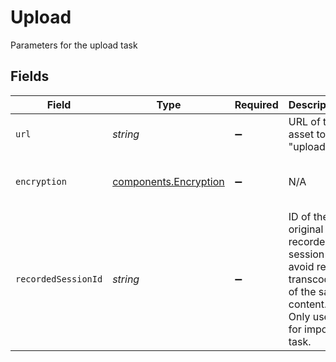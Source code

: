 # Upload

Parameters for the upload task


## Fields

| Field                                                                                                                                                                                                                                                                                                                                                      | Type                                                                                                                                                                                                                                                                                                                                                       | Required                                                                                                                                                                                                                                                                                                                                                   | Description                                                                                                                                                                                                                                                                                                                                                | Example                                                                                                                                                                                                                                                                                                                                                    |
| ---------------------------------------------------------------------------------------------------------------------------------------------------------------------------------------------------------------------------------------------------------------------------------------------------------------------------------------------------------- | ---------------------------------------------------------------------------------------------------------------------------------------------------------------------------------------------------------------------------------------------------------------------------------------------------------------------------------------------------------- | ---------------------------------------------------------------------------------------------------------------------------------------------------------------------------------------------------------------------------------------------------------------------------------------------------------------------------------------------------------- | ---------------------------------------------------------------------------------------------------------------------------------------------------------------------------------------------------------------------------------------------------------------------------------------------------------------------------------------------------------- | ---------------------------------------------------------------------------------------------------------------------------------------------------------------------------------------------------------------------------------------------------------------------------------------------------------------------------------------------------------- |
| `url`                                                                                                                                                                                                                                                                                                                                                      | *string*                                                                                                                                                                                                                                                                                                                                                   | :heavy_minus_sign:                                                                                                                                                                                                                                                                                                                                         | URL of the asset to "upload"                                                                                                                                                                                                                                                                                                                               | https://cdn.livepeer.com/ABC123/filename.mp4                                                                                                                                                                                                                                                                                                               |
| `encryption`                                                                                                                                                                                                                                                                                                                                               | [components.Encryption](../../models/components/encryption.md)                                                                                                                                                                                                                                                                                             | :heavy_minus_sign:                                                                                                                                                                                                                                                                                                                                         | N/A                                                                                                                                                                                                                                                                                                                                                        | {<br/>"encryptedKey": "LS0tLS1CRUdJTiBQUklWQVRFIEtFWS0tLS0tCk1JR0hBZ0VBTUJNR0J5cUdTTTQ5QWdFR0NDcUdTTTQ5QXdFSEJHMHdhd0lCQVFRZ1RDRzhRWDZKdkR0eC95ZDMKdlpkUHJKR25LcjhiWHRsdXNIL2FOYW5XdHEraFJBTkNBQVE0QnZ6ODI2L2lDaXV1U0NiZVkwc3FmOXljYWh0OApDRFYyUFF2bDFVM1FLSVRBcWRpaktLa0FSUFVkcWRrYWZzR21PMzBDeElPaDBLNWJSQW5XQzd4KwotLS0tLUVORCBQUklWQVRFIEtFWS0tLS0tCg=="<br/>} |
| `recordedSessionId`                                                                                                                                                                                                                                                                                                                                        | *string*                                                                                                                                                                                                                                                                                                                                                   | :heavy_minus_sign:                                                                                                                                                                                                                                                                                                                                         | ID of the original recorded session to avoid re-transcoding<br/>of the same content. Only used for import task.<br/>                                                                                                                                                                                                                                       | 78df0075-b5f3-4683-a618-1086faca35dc                                                                                                                                                                                                                                                                                                                       |